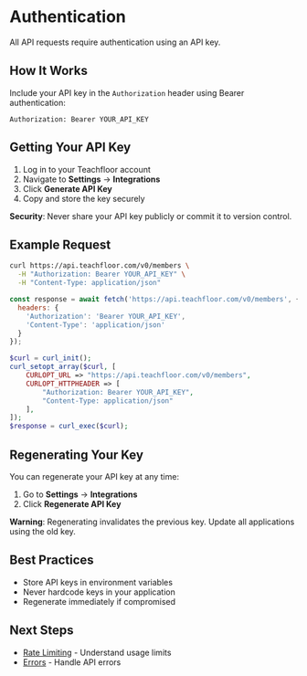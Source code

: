 # Authentication

All API requests require authentication using an API key.

## How It Works

Include your API key in the `Authorization` header using Bearer authentication:

```
Authorization: Bearer YOUR_API_KEY
```

## Getting Your API Key

1. Log in to your Teachfloor account
2. Navigate to **Settings** → **Integrations**
3. Click **Generate API Key**
4. Copy and store the key securely

**Security**: Never share your API key publicly or commit it to version control.

## Example Request

```bash
curl https://api.teachfloor.com/v0/members \
  -H "Authorization: Bearer YOUR_API_KEY" \
  -H "Content-Type: application/json"
```

```javascript
const response = await fetch('https://api.teachfloor.com/v0/members', {
  headers: {
    'Authorization': 'Bearer YOUR_API_KEY',
    'Content-Type': 'application/json'
  }
});
```

```php
$curl = curl_init();
curl_setopt_array($curl, [
    CURLOPT_URL => "https://api.teachfloor.com/v0/members",
    CURLOPT_HTTPHEADER => [
        "Authorization: Bearer YOUR_API_KEY",
        "Content-Type: application/json"
    ],
]);
$response = curl_exec($curl);
```

## Regenerating Your Key

You can regenerate your API key at any time:

1. Go to **Settings** → **Integrations**
2. Click **Regenerate API Key**

**Warning**: Regenerating invalidates the previous key. Update all applications using the old key.

## Best Practices

- Store API keys in environment variables
- Never hardcode keys in your application
- Regenerate immediately if compromised

## Next Steps

- [Rate Limiting](./02-rate-limiting.md) - Understand usage limits
- [Errors](./03-errors.md) - Handle API errors
